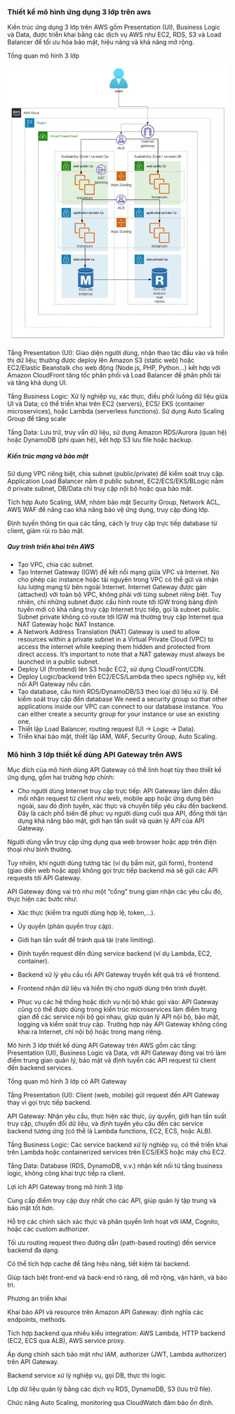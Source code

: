 ### Thiết kế mô hình ứng dụng 3 lớp trên aws

Kiến trúc ứng dụng 3 lớp trên AWS gồm Presentation (UI), Business Logic và Data, được triển khai bằng các dịch vụ AWS như EC2, RDS, S3 và Load Balancer để tối ưu hóa bảo mật, hiệu năng và khả năng mở rộng.

Tổng quan mô hình 3 lớp

![alt text](Image/01.%20aws%203%20tiers%20application.png)


Tầng Presentation (UI): Giao diện người dùng, nhận thao tác đầu vào và hiển thị dữ liệu; thường được deploy lên Amazon S3 (static web) hoặc EC2/Elastic Beanstalk cho web động (Node.js, PHP, Python...) kết hợp với Amazon CloudFront tăng tốc phân phối và Load Balancer để phân phối tải và tăng khả dụng UI.

Tầng Business Logic: Xử lý nghiệp vụ, xác thực, điều phối luồng dữ liệu giữa UI và Data; có thể triển khai trên EC2 (servers), ECS/ EKS (container microservices), hoặc Lambda (serverless functions). Sử dụng Auto Scaling Group để tăng scale

Tầng Data: Lưu trữ, truy vấn dữ liệu, sử dụng Amazon RDS/Aurora (quan hệ) hoặc DynamoDB (phi quan hệ), kết hợp S3 lưu file hoặc backup.







##### Kiến trúc mạng và bảo mật

Sử dụng VPC riêng biệt, chia subnet (public/private) để kiểm soát truy cập. Application Load Balancer nằm ở public subnet, EC2/ECS/EKS/BLogic nằm ở private subnet, DB/Data chỉ truy cập nội bộ hoặc qua bảo mật.

Tích hợp Auto Scaling, IAM, nhóm bảo mật Security Group, Network ACL, AWS WAF để nâng cao khả năng bảo vệ ứng dụng, truy cập đúng lớp.

Định tuyến thông tin qua các tầng, cách ly truy cập trực tiếp database từ client, giảm rủi ro bảo mật.


##### Quy trình triển khai trên AWS

- Tạo VPC, chia các subnet.
- Tạo Internet Gateway (IGW) để kết nối mạng giữa VPC và Internet. Nó cho phép các instance hoặc tài nguyên trong VPC có thể gửi và nhận lưu lượng mạng từ bên ngoài Internet. Internet Gateway được gán (attached) với toàn bộ VPC, không phải với từng subnet riêng biệt. Tuy nhiên, chỉ những subnet được cấu hình route tới IGW trong bảng định tuyến mới có khả năng truy cập Internet trực tiếp, gọi là subnet public. Subnet private không có route tới IGW mà thường truy cập Internet qua NAT Gateway hoặc NAT Instance.
- A Network Address Translation (NAT) Gateway is used to allow resources within a private subnet in a Virtual Private Cloud (VPC) to access the internet while keeping them hidden and protected from direct access. It’s important to note that a NAT gateway must always be launched in a public subnet.
- Deploy UI (frontend) lên S3 hoặc EC2, sử dụng CloudFront/CDN.
- Deploy Logic/backend trên EC2/ECS/Lambda theo specs nghiệp vụ, kết nối API Gateway nếu cần.
- Tạo database, cấu hình RDS/DynamoDB/S3 theo loại dữ liệu xử lý. Để kiểm soát truy cập đến database We need a security group so that other applications inside our VPC can connect to our database instance. You can either create a security group for your instance or use an existing one. 
- Thiết lập Load Balancer, routing request (UI → Logic → Data).
- Triển khai bảo mật, thiết lập IAM, WAF, Security Group, Auto Scaling.


### Mô hình 3 lớp thiết kế dùng API Gateway trên AWS

Mục đích của mô hình dùng API Gateway có thể linh hoạt tùy theo thiết kế ứng dụng, gồm hai trường hợp chính:

- Cho người dùng Internet truy cập trực tiếp: API Gateway làm điểm đầu mối nhận request từ client như web, mobile app hoặc ứng dụng bên ngoài, sau đó định tuyến, xác thực và chuyển tiếp yêu cầu đến backend. Đây là cách phổ biến để phục vụ người dùng cuối qua API, đồng thời tận dụng khả năng bảo mật, giới hạn tần suất và quản lý API của API Gateway.

Người dùng vẫn truy cập ứng dụng qua web browser hoặc app trên điện thoại như bình thường.

Tuy nhiên, khi người dùng tương tác (ví dụ bấm nút, gửi form), frontend (giao diện web hoặc app) không gọi trực tiếp backend mà sẽ gửi các API requests tới API Gateway.

API Gateway đóng vai trò như một “cổng” trung gian nhận các yêu cầu đó, thực hiện các bước như:

  + Xác thực (kiểm tra người dùng hợp lệ, token,...).

  + Ủy quyền (phân quyền truy cập).

  + Giới hạn tần suất để tránh quá tải (rate limiting).

  + Định tuyến request đến đúng service backend (ví dụ Lambda, EC2, container).

  + Backend xử lý yêu cầu rồi API Gateway truyền kết quả trả về frontend.

  + Frontend nhận dữ liệu và hiển thị cho người dùng trên trình duyệt.

- Phục vụ các hệ thống hoặc dịch vụ nội bộ khác gọi vào: API Gateway cũng có thể được dùng trong kiến trúc microservices làm điểm trung gian để các service nội bộ gọi nhau, giúp quản lý API nội bộ, bảo mật, logging và kiểm soát truy cập. Trường hợp này API Gateway không công khai ra Internet, chỉ nội bộ hoặc trong mạng riêng.


Mô hình 3 lớp thiết kế dùng API Gateway trên AWS gồm các tầng: Presentation (UI), Business Logic và Data, với API Gateway đóng vai trò làm điểm trung gian quản lý, bảo mật và định tuyến các API request từ client đến backend services.

Tổng quan mô hình 3 lớp có API Gateway

Tầng Presentation (UI): Client (web, mobile) gửi request đến API Gateway thay vì gọi trực tiếp backend.

API Gateway: Nhận yêu cầu, thực hiện xác thực, ủy quyền, giới hạn tần suất truy cập, chuyển đổi dữ liệu, và định tuyến yêu cầu đến các service backend tương ứng (có thể là Lambda functions, EC2, ECS, hoặc ALB).

Tầng Business Logic: Các service backend xử lý nghiệp vụ, có thể triển khai trên Lambda hoặc containerized services trên ECS/EKS hoặc máy chủ EC2.

Tầng Data: Database (RDS, DynamoDB, v.v.) nhận kết nối từ tầng business logic, không công khai trực tiếp ra client.

Lợi ích API Gateway trong mô hình 3 lớp

Cung cấp điểm truy cập duy nhất cho các API, giúp quản lý tập trung và bảo mật tốt hơn.

Hỗ trợ các chính sách xác thực và phân quyền linh hoạt với IAM, Cognito, hoặc các custom authorizer.

Tối ưu routing request theo đường dẫn (path-based routing) đến service backend đa dạng.

Có thể tích hợp cache để tăng hiệu năng, tiết kiệm tải backend.

Giúp tách biệt front-end và back-end rõ ràng, dễ mở rộng, vận hành, và bảo trì.

Phương án triển khai

Khai báo API và resource trên Amazon API Gateway: định nghĩa các endpoints, methods.

Tích hợp backend qua nhiều kiểu integration: AWS Lambda, HTTP backend (EC2, ECS qua ALB), AWS service proxy.

Áp dụng chính sách bảo mật như IAM, authorizer (JWT, Lambda authorizer) trên API Gateway.

Backend service xử lý nghiệp vụ, gọi DB, thực thi logic.

Lớp dữ liệu quản lý bằng các dịch vụ RDS, DynamoDB, S3 (lưu trữ file).

Chức năng Auto Scaling, monitoring qua CloudWatch đảm bảo ổn định.
